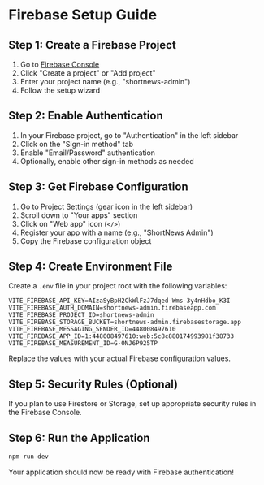 # Firebase Setup Guide

## Step 1: Create a Firebase Project

1. Go to [Firebase Console](https://console.firebase.google.com/)
2. Click "Create a project" or "Add project"
3. Enter your project name (e.g., "shortnews-admin")
4. Follow the setup wizard

## Step 2: Enable Authentication

1. In your Firebase project, go to "Authentication" in the left sidebar
2. Click on the "Sign-in method" tab
3. Enable "Email/Password" authentication
4. Optionally, enable other sign-in methods as needed

## Step 3: Get Firebase Configuration

1. Go to Project Settings (gear icon in the left sidebar)
2. Scroll down to "Your apps" section
3. Click on "Web app" icon (`</>`)
4. Register your app with a name (e.g., "ShortNews Admin")
5. Copy the Firebase configuration object

## Step 4: Create Environment File

Create a `.env` file in your project root with the following variables:

```
VITE_FIREBASE_API_KEY=AIzaSyBpH2CkWlFzJ7dqed-Wms-3y4nHdbo_K3I
VITE_FIREBASE_AUTH_DOMAIN=shortnews-admin.firebaseapp.com
VITE_FIREBASE_PROJECT_ID=shortnews-admin
VITE_FIREBASE_STORAGE_BUCKET=shortnews-admin.firebasestorage.app
VITE_FIREBASE_MESSAGING_SENDER_ID=448008497610
VITE_FIREBASE_APP_ID=1:448008497610:web:5c8c880174993981f38733
VITE_FIREBASE_MEASUREMENT_ID=G-0NJ6P925TP
```

Replace the values with your actual Firebase configuration values.

## Step 5: Security Rules (Optional)

If you plan to use Firestore or Storage, set up appropriate security rules in the Firebase Console.

## Step 6: Run the Application

```bash
npm run dev
```

Your application should now be ready with Firebase authentication! 